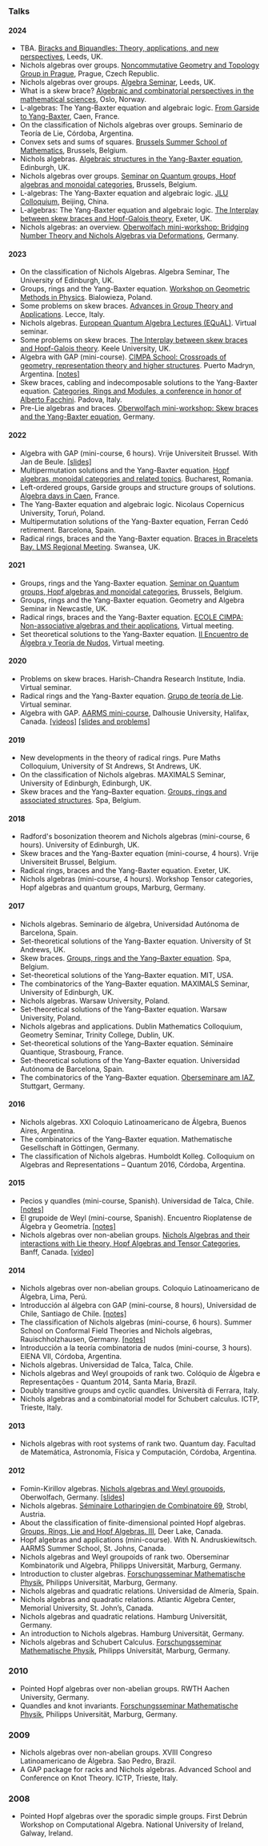 ### Talks 

#### 2024 

* TBA. [Biracks and Biquandles: Theory, applications, and new perspectives](https://conferences.leeds.ac.uk/artin/), Leeds, UK.
* Nichols algebras over groups. [Noncommutative Geometry and Topology Group in Prague](https://ncgandtprague.wordpress.com), Prague,  Czech Republic.
* Nichols algebras over groups. [Algebra Seminar](https://sites.google.com/view/crt-leeds/activities-in-leeds), Leeds, UK.
* What is a skew brace? [Algebraic and combinatorial perspectives in the mathematical sciences](https://www.math.ntnu.no/acpms/), Oslo, Norway.
* L-algebras: The Yang-Baxter equation and algebraic logic. [From Garside to Yang-Baxter](https://godelle.users.lmno.cnrs.fr/conf2024/), Caen, France.
* On the classification of Nichols algebras over groups. Seminario de Teoría de Lie, Córdoba, Argentina. 
* Convex sets and sums of squares. [Brussels Summer School of Mathematics](https://bssm.ulb.ac.be/en/program.php), Brussels, Belgium. 
* Nichols algebras. [Algebraic structures in the Yang-Baxter equation](https://sites.google.com/view/yang-baxter-algebras/home), Edinburgh, UK.
* Nichols algebras over groups. [Seminar on Quantum groups, Hopf algebras and monoidal categories](https://hopfalgb.ulb.be/schedule.html), Brussels, Belgium. 
* L-algebras: The Yang-Baxter equation and algebraic logic. [JLU Colloquium](https://srmc.pku.edu.cn/eng/), Beijing, China. 
* L-algebras: The Yang-Baxter equation and algebraic logic. [The Interplay between skew braces and Hopf-Galois theory](https://interplaysbhg.github.io), Exeter, UK.
* Nichols algebras: an overview. [Oberwolfach mini-workshop: Bridging Number Theory and Nichols Algebras via Deformations](https://www.mfo.de/occasion/2405b/www_view), Germany.

#### 2023

* On the classification of Nichols Algebras. Algebra Seminar, The University of Edinburgh, UK. 
* Groups, rings and the Yang-Baxter equation. [Workshop on Geometric Methods in Physics](https://wgmp.uwb.edu.pl). Bialowieza, Poland.
* Some problems on skew braces. [Advances in Group Theory and Applications](https://www.advgrouptheory.com/agta2023/). Lecce, Italy.
* Nichols algebras. [European Quantum Algebra Lectures (EQuAL)](https://sites.google.com/view/equalseminar/home). Virtual seminar.
* Some problems on skew braces. [The Interplay between skew braces and Hopf-Galois theory](https://interplaysbhg.github.io). Keele University, UK. 
* Algebra with GAP (mini-course). [CIMPA School: Crossroads of geometry, representation theory and higher structures](https://crossroads-2023.github.io). Puerto Madryn, Argentina. [[notes]](https://crossroads-2023.github.io/vendramin/gap.pdf)
* Skew braces, cabling and indecomposable solutions to the Yang-Baxter equation. [Categories, Rings and Modules, a conference in honor of Alberto Facchini](https://events.math.unipd.it/CRaM/). Padova, Italy.
* Pre-Lie algebras and braces. [Oberwolfach mini-workshop: Skew braces and the Yang-Baxter equation](https://www.mfo.de/occasion/2309a/www_view), Germany. 

#### 2022

* Algebra with GAP (mini-course, 6 hours). Vrije Universiteit Brussel. With Jan de Beule. [[slides]](notes/vub.tar.bz2)
* Multipermutation solutions and the Yang-Baxter equation. [Hopf algebras, monoidal categories and related topics](https://hopfconferencebuch.wixsite.com/website). Bucharest, Romania. 
* Left-ordered groups, Garside groups and structure groups of solutions. [Algebra days in Caen](https://lebed.users.lmno.cnrs.fr/AlgebraDays2022.html), France.
* The Yang-Baxter equation and algebraic logic. Nicolaus Copernicus University, Toruń, Poland. 
* Multipermutation solutions of the Yang-Baxter equation, Ferran Cedó retirement. Barcelona, Spain.
* Radical rings, braces and the Yang-Baxter equation. [Braces in Bracelets Bay. LMS Regional Meeting](https://sites.google.com/view/lmsmeetingbracesinbraceletbay/home). Swansea, UK.
  
#### 2021

* Groups, rings and the Yang-Baxter equation. [Seminar on Quantum groups, Hopf algebras and monoidal categories](https://hopfalgb.ulb.be/schedule.html), Brussels, Belgium. 
* Groups, rings and the Yang-Baxter equation. Geometry and Algebra Seminar in Newcastle, UK.
* Radical rings, braces and the Yang-Baxter equation. [ECOLE CIMPA: Non-associative algebras and their applications](https://sites.google.com/view/cimpa2020madagascar/), Virtual meeting.
* Set theoretical solutions to the Yang-Baxter equation. [II Encuentro de Álgebra y Teoría de Nudos](https://matematica.uv.cl/grupoAtN/encuentro/2021/), Virtual meeting.

#### 2020

* Problems on skew braces. Harish-Chandra Research Institute, India. Virtual seminar.
* Radical rings and the Yang-Baxter equation. [Grupo de teoría de Lie](http://teoriadelie.famaf.unc.edu.ar/seminario/). Virtual seminar.
* Algebra with GAP. [AARMS mini-course](https://aarms.math.ca/event/mini-course-on-gap/), Dalhousie University, Halifax, Canada. [[videos]](http://www.mathstat.dal.ca/~selinger/mini-course-gap/) [[slides and problems]](notes/dalhousi.tar.gz)
 
#### 2019

* New developments in the theory of radical rings. Pure Maths Colloquium, University of St Andrews, St Andrews, UK.
* On the classification of Nichols algebras. MAXIMALS Seminar, University of Edinburgh, Edinburgh, UK.
* Skew braces and the Yang–Baxter equation. [Groups, rings and associated structures](http://www.ilariacolazzo.info/spa2019/). Spa, Belgium.

#### 2018

* Radford's bosonization theorem and Nichols algebras (mini-course, 6 hours). University of Edinburgh, UK. 
* Skew braces and the Yang-Baxter equation (mini-course, 4 hours). Vrije Universiteit Brussel, Belgium. 
* Radical rings, braces and the Yang-Baxter equation. Exeter, UK.
* Nichols algebras (mini-course, 4 hours). Workshop Tensor categories, Hopf algebras and quantum groups, Marburg, Germany. 

#### 2017

* Nichols algebras. Seminario de álgebra, Universidad Autónoma de Barcelona, Spain. 
* Set-theoretical solutions of the Yang-Baxter equation. University of St Andrews, UK.
* Skew braces. [Groups, rings and the Yang–Baxter equation](http://www.ilariacolazzo.info/spa2017/). Spa, Belgium.
* Set-theoretical solutions of the Yang–Baxter equation. MIT, USA. 
* The combinatorics of the Yang–Baxter equation. MAXIMALS Seminar, University of Edinburgh, UK. 
* Nichols algebras. Warsaw University, Poland. 
* Set-theoretical solutions of the Yang–Baxter equation. Warsaw University, Poland. 
* Nichols algebras and applications. Dublin Mathematics Colloquium, Geometry Seminar, Trinity College, Dublin, UK. 
* Set-theoretical solutions of the Yang–Baxter equation. Séminaire Quantique, Strasbourg, France. 
* Set-theoretical solutions of the Yang–Baxter equation. Universidad Autónoma de Barcelona, Spain. 
* The combinatorics of the Yang–Baxter equation. [Oberseminare am IAZ](https://pnp.mathematik.uni-stuttgart.de/iaz/iaz1/Oberseminar/oberseminar-algebra.html), Stuttgart, Germany.

#### 2016

* Nichols algebras. XXI Coloquio Latinoamericano de Álgebra, Buenos Aires, Argentina. 
* The combinatorics of the Yang–Baxter equation. Mathematische Gesellschaft in Göttingen, Germany. 
* The classification of Nichols algebras. Humboldt Kolleg. Colloquium on Algebras and Representations – Quantum 2016, Córdoba, Argentina. 

#### 2015

* Pecios y quandles (mini-course, Spanish). Universidad de Talca, Chile. [[notes]](notes/talca2015.pdf)
* El grupoide de Weyl (mini-course, Spanish). Encuentro Rioplatense de Álgebra y Geometría. [[notes]](notes/erag2015.pdf)
* Nichols algebras over non-abelian groups. [Nichols Algebras and their interactions with Lie theory, Hopf Algebras and Tensor Categories](https://www.birs.ca/events/2015/5-day-workshops/15w5053), Banff, Canada. [[video]](https://www.birs.ca/events/2015/5-day-workshops/15w5053/videos/watch/201509090901-Vendramin.html)

#### 2014

* Nichols algebras over non-abelian groups. Coloquio Latinoamericano de Álgebra, Lima, Perú. 
* Introducción al álgebra con GAP (mini-course, 8 hours), Universidad de Chile, Santiago de Chile. [[notes]](notes/GAP.pdf)
* The classification of Nichols algebras (mini-course, 6 hours). Summer School on Conformal Field Theories and Nichols algebras, Rauischholzhausen, Germany. [[notes]](notes/rauischholzhausen2014.pdf)
* Introducción a la teoría combinatoria de nudos (mini-course, 3 hours). ElENA VII, Córdoba, Argentina. 
* Nichols algebras. Universidad de Talca, Talca, Chile.
* Nichols algebras and Weyl groupoids of rank two. Colóquio de Álgebra e Representações - Quantum 2014, Santa Maria, Brazil. 
* Doubly transitive groups and cyclic quandles. Università di Ferrara, Italy. 
* Nichols algebras and a combinatorial model for Schubert calculus. ICTP, Trieste, Italy.

#### 2013

* Nichols algebras with root systems of rank two. Quantum day. Facultad de Matemática, Astronomía, Física y Computación, Córdoba, Argentina.  

#### 2012

* Fomin-Kirillov algebras. [Nichols algebras and Weyl groupoids](https://www.mfo.de/occasion/1240a/www_view), Oberwolfach, Germany. [[slides]](https://leandrovendramin.org/talks/2012/oberwolfach.pdf)
* Nichols algebras. [Séminaire Lotharingien de Combinatoire 69](https://www.emis.de/journals/SLC/wpapers/s69preface.html), Strobl, Austria. 
* About the classification of finite-dimensional pointed Hopf algebras. [Groups, Rings, Lie and Hopf Algebras. III](https://www.mun.ca/aac/workshops/past-workshops/2012/), Deer Lake, Canada.
* Hopf algebras and applications (mini-course). With N. Andruskiewitsch. AARMS Summer School, St. Johns, Canada. 
* Nichols algebras and Weyl groupoids of rank two. Oberseminar Kombinatorik und Algebra, Philipps Universität, Marburg, Germany. 
* Introduction to cluster algebras. [Forschungsseminar Mathematische Physik](https://www.mathematik.uni-marburg.de/~agricola/FS-Archiv.html), Philipps Universität, Marburg, Germany. 
* Nichols algebras and quadratic relations. Universidad de Almería, Spain. 
* Nichols algebras and quadratic relations. Atlantic Algebra Center, Memorial University, St. John’s, Canada.
* Nichols algebras and quadratic relations. Hamburg Universität, Germany.
* An introduction to Nichols algebras. Hamburg Universität, Germany. 
* Nichols algebras and Schubert Calculus. [Forschungsseminar Mathematische Physik](https://www.mathematik.uni-marburg.de/~agricola/FS-Archiv.html), Philipps Universität, Marburg, Germany. 

### 2010 

* Pointed Hopf algebras over non-abelian groups. RWTH Aachen University, Germany.
* Quandles and knot invariants. [Forschungsseminar Mathematische Physik](https://www.mathematik.uni-marburg.de/~agricola/FS-Archiv.html), Philipps Universität, Marburg, Germany.

### 2009

* Nichols algebras over non-abelian groups. XVIII Congreso Latinoamericano de Álgebra. Sao Pedro, Brazil.
* A GAP package for racks and Nichols algebras. Advanced School and Conference on Knot Theory. ICTP, Trieste, Italy.

### 2008

* Pointed Hopf algebras over the sporadic simple groups. First Debrún Workshop on Computational Algebra. National University of Ireland, Galway, Ireland.
